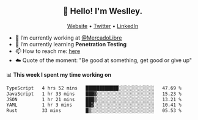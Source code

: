 <h2 align="center">👋 Hello! I'm Weslley.</h2>
<p align="center">
  <a href="http://weslleyneri.com.br">Website</a> •
  <a href="https://twitter.com/Weslley_Neri">Twitter</a> •
  <a href="https://www.linkedin.com/in/weslley-neri-3658908b">LinkedIn</a>
</p>


- 🔭 I’m currently working at [@MercadoLibre](https://github.com/mercadolibre)
- 🌱 I’m currently learning **Penetration Testing**
- 📫 How to reach me: [here](mailto:weslley39@gmail.com)
- ☁️ Quote of the moment: "Be good at something, get good or give up"

📊 **This week I spent my time working on**
<!--START_SECTION:waka-->

```txt
TypeScript   4 hrs 52 mins   ████████████░░░░░░░░░░░░░   47.69 %
JavaScript   1 hr 33 mins    ███▓░░░░░░░░░░░░░░░░░░░░░   15.23 %
JSON         1 hr 21 mins    ███▒░░░░░░░░░░░░░░░░░░░░░   13.21 %
YAML         1 hr 3 mins     ██▓░░░░░░░░░░░░░░░░░░░░░░   10.41 %
Rust         33 mins         █▒░░░░░░░░░░░░░░░░░░░░░░░   05.53 %
```

<!--END_SECTION:waka-->

<!-- Inspired by https://github.com/gruselhaus/gruselhaus -->